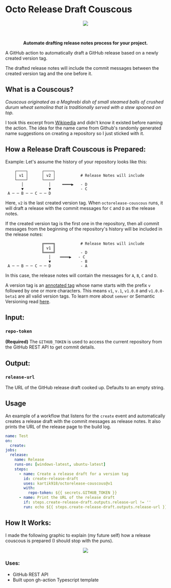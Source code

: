 # Octo Release Draft Couscous

<p align="center">
  <img src="https://user-images.githubusercontent.com/48270786/78556023-d757be00-782b-11ea-9588-8ea2327df64b.png">
</p>
<br>

<p align="center">
    <b>Automate drafting release notes process for your project.</b>
</p>

A GitHub action to automatically draft a GitHub release based on a newly created version tag.

The drafted release notes will include the commit messages between the created version tag and the one before it.

## What is a Couscous?

<i>Couscous originated as a Maghrebi dish of small steamed balls of crushed durum wheat semolina that is traditionally served with a stew spooned on top.</i>

I took this excerpt from [Wikipedia](https://en.wikipedia.org/wiki/Couscous) and didn't know it existed before naming the action. The idea for the name came from Github's randomly generated name suggestions on creating a repository so I just sticked with it.

## How a Release Draft Couscous is Prepared:

Example: Let's assume the history of your repository looks like this:

```
    ┌────┐      ┌────┐
    │ v1 │      │ v2 │           # Release Notes will include
    └────┘      └────┘
       │           │     ━━━━▶   - D
       ▼           ▼             - C
 A ─ ─ B ─ ─ C ─ ─ D
```

Here, `v2` is the last created version tag. When `octorelease-couscous` runs, it will draft a release with the commit messages for `C` and `D` as the release notes.

If the created version tag is the first one in the repository, then all commit messages from the beginning of the repository's history will be included in the release notes:

```
                ╔════╗           # Release Notes will include
                ║ v1 ║
                ╚════╝           - D
                   │    ━━━━▶   - C
                   ▼             - B
 A ─ ─ B ─ ─ C ─ ─ D             - A
```

In this case, the release notes will contain the messages for `A`, `B`, `C` and `D`.

A version tag is an [annotated tag](https://git-scm.com/book/en/v2/Git-Basics-Tagging#_annotated_tags) whose name starts with the prefix `v` followed by one or more characters. This means `v1`, `v.1`, `v1.0.0` and `v1.0.0-beta1` are all valid version tags. To learn more about `semver` or Semantic Versioning read [here](https://semver.org).

## Input:

### `repo-token`

**(Required)** The `GITHUB_TOKEN` is used to access the current repository from the GitHub REST API to get commit details.

## Output:

### `release-url`

The URL of the GitHub release draft cooked up. Defaults to an empty string.

## Usage

An example of a workflow that listens for the `create` event and automatically creates a release draft with the commit messages as release notes. It also prints the URL of the release page to the build log.

```yaml
name: Test
on:
  create:
jobs:
  release:
    name: Release
    runs-on: [windows-latest, ubuntu-latest]
    steps:
      - name: Create a release draft for a version tag
        id: create-release-draft
        uses: kartik918/octorelease-couscous@v1
        with:
          repo-token: ${{ secrets.GITHUB_TOKEN }}
      - name: Print the URL of the release draft
        if: steps.create-release-draft.outputs.release-url != ''
        run: echo ${{ steps.create-release-draft.outputs.release-url }}
```
## How It Works:

I made the following graphic to explain (my future self) how a release couscous is prepared (I should stop with the puns). 

<p align="center">
  <img src="https://user-images.githubusercontent.com/48270786/78558625-91512900-7830-11ea-91bf-cd307167a98b.png">
</p>

### Uses:
- GitHub REST API 
- Built upon gh-action Typescript template
